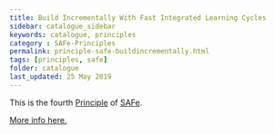 ```yaml
---
title: Build Incrementally With Fast Integrated Learning Cycles
sidebar: catalogue_sidebar
keywords: catalogue, principles
category : SAFe-Principles
permalink: principle-safe-buildincrementally.html
tags: [principles, safe]
folder: catalogue
last_updated: 25 May 2019
---
```


This is the fourth [Principle](principles) of [SAFe](safe-archetype).

[More info here.](http://scaledagileframework.com/build-incrementally-with-fast-integrated-learning-cycles/)



